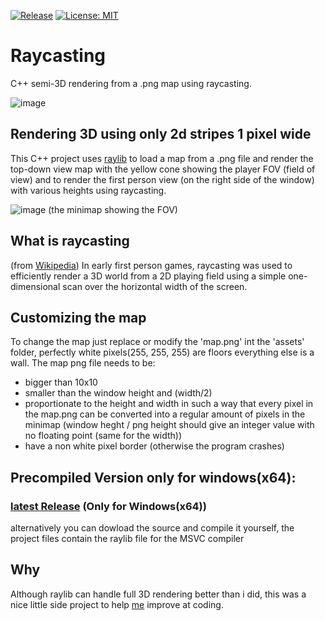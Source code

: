 [![Release](https://img.shields.io/github/v/release/N0zye/raycasting)](https://github.com/N0zye/raycasting/releases/latest)
[![License: MIT](https://img.shields.io/badge/License-MIT-yellow.svg)](LICENSE.txt)

# Raycasting
C++ semi-3D rendering from a .png map using raycasting. 

![image](https://github.com/N0zye/raycasting/assets/84083205/c319872b-b3a6-4b3e-9741-c7fe369002be)


## Rendering 3D using only 2d stripes 1 pixel wide
This C++ project uses [raylib](https://www.raylib.com/) to load a map from a .png file and render the top-down view map with the yellow cone showing the player FOV (field of view) and to render the first person view (on the right side of the window) with various heights using raycasting.

![image](https://github.com/N0zye/raycasting/assets/84083205/66642b07-171b-4999-9394-56ca82633429)
(the minimap showing the FOV)

## What is raycasting
(from [Wikipedia](https://www.wikipedia.org/))
In early first person games, raycasting was used to efficiently render a 3D world from a 2D playing field using a simple one-dimensional scan over the horizontal width of the screen.

## Customizing the map
To change the map just replace or modify the 'map.png' int the 'assets' folder, perfectly white pixels(255, 255, 255) are floors everything else is a wall.
The map png file needs to be:
- bigger than 10x10
- smaller than the window height and (width/2)
- proportionate to the height and width in such a way that every pixel in the map.png can be converted into a regular amount of pixels in the minimap (window heght / png height should give an integer value with no floating point (same for the width))
- have a non white pixel border (otherwise the program crashes)



## Precompiled Version only for windows(x64): 
### [latest Release](https://github.com/N0zye/raycasting/releases/latest) (Only for Windows(x64))

alternatively you can dowload the source and compile it yourself, the project files contain the raylib file for the MSVC compiler

## Why
Although raylib can handle full 3D rendering better than i did, this was a nice little side project to help <ins>me</ins> improve at coding.
